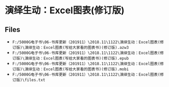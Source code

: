 # 演绎生动：Excel图表(修订版)

## Files

- `F:/5000G电子书\06-书库更新（201911）\2018.11\1122\演绎生动：Excel图表(修订版)\演绎生动：Excel图表(写给大家看的图表书)(修订版).azw3`
- `F:/5000G电子书\06-书库更新（201911）\2018.11\1122\演绎生动：Excel图表(修订版)\演绎生动：Excel图表(写给大家看的图表书)(修订版).epub`
- `F:/5000G电子书\06-书库更新（201911）\2018.11\1122\演绎生动：Excel图表(修订版)\演绎生动：Excel图表(写给大家看的图表书)(修订版).mobi`
- `F:/5000G电子书\06-书库更新（201911）\2018.11\1122\演绎生动：Excel图表(修订版)\files.txt`
